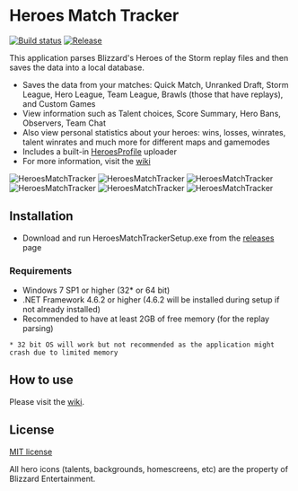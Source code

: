 # Heroes Match Tracker

[![Build status](https://ci.appveyor.com/api/projects/status/9ufforppr67h7low/branch/master?svg=true)](https://ci.appveyor.com/project/koliva8245/heroesparserdata/branch/master)
[![Release](https://img.shields.io/github/release/koliva8245/HeroesMatchTracker.svg)](https://github.com/koliva8245/HeroesMatchTracker/releases/latest)

This application parses Blizzard's Heroes of the Storm replay files and then saves the data into a local database.  
- Saves the data from your matches: Quick Match, Unranked Draft, Storm League, Hero League, Team League, Brawls (those that have replays), and Custom Games
- View information such as Talent choices, Score Summary, Hero Bans, Observers, Team Chat
- Also view personal statistics about your heroes: wins, losses, winrates, talent winrates and much more for different maps and gamemodes
- Includes a built-in [HeroesProfile](https://www.heroesprofile.com/) uploader
- For more information, visit the [wiki](https://github.com/koliva8245/HeroesMatchTracker/wiki)

![HeroesMatchTracker](/HeroesMatchTracker/Resources/Images/HMT_Homescreen.jpg)
![HeroesMatchTracker](/HeroesMatchTracker/Resources/Images/HMT_Summary_Talent.jpg)
![HeroesMatchTracker](/HeroesMatchTracker/Resources/Images/HMT_Summary_Stats.jpg)
![HeroesMatchTracker](/HeroesMatchTracker/Resources/Images/HMT_Summary_AdvStats.jpg)
![HeroesMatchTracker](/HeroesMatchTracker/Resources/Images/HMT_Summary_Graph_TeamLevels.jpg)
![HeroesMatchTracker](/HeroesMatchTracker/Resources/Images/HMT_Stats_Hero.jpg)

## Installation
- Download and run HeroesMatchTrackerSetup.exe from the [releases](https://github.com/koliva8245/HeroesMatchTracker/releases) page

### Requirements
- Windows 7 SP1 or higher (32* or 64 bit)
- .NET Framework 4.6.2 or higher (4.6.2 will be installed during setup if not already installed)
- Recommended to have at least 2GB of free memory (for the replay parsing)

`* 32 bit OS will work but not recommended as the application might crash due to limited memory`

## How to use
Please visit the [wiki](https://github.com/koliva8245/HeroesMatchTracker/wiki).

## License
[MIT license](/LICENSE.txt)

All hero icons (talents, backgrounds, homescreens, etc) are the property of Blizzard Entertainment.
